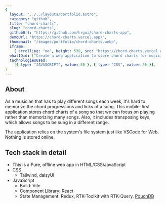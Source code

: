 ```yaml
---
{
  layout: "../../layouts/portfolio.astro",
  category: "github",
  title: "chord-charts",
  slug: "chord-charts",
  githubUrl: "https://github.com/hrgui/chord-charts-app",
  demoUrl: "https://chord-charts.vercel.app/",
  thumbnail: "/images/portfolio/chord-charts.webp",
  iframe:
    { scrolling: "no", height: 530, src: "https://chord-charts.vercel.app/" },
  whatIDid: ["Create a web application to store chord charts for musicians"],
  technologiesUsed:
    [{ type: "JAVASCRIPT", value: 80 }, { type: "CSS", value: 20 }],
}
---
```


## About

As a musician that has to play different songs each week, it's hard to memorize the chord progressions and licks of a song. This mobile-first application stores chord charts of a song so that we can focus on playing rather than memorizing many songs. Also, it includes transposing keys, which allows songs to be sung in a different range.

The application relies on the system's file system just like VSCode for Web. Nothing is stored online.

## Tech stack in detail

- This is a Pure, offline web app in HTML/CSS/JavaScript
- CSS
  - Tailwind, daisyUI
- JavaScript
  - Build: Vite
  - Component Library: React
  - State Management: Redux, RTK-Toolkit with RTK-Query, [PouchDB](https://pouchdb.com/)
